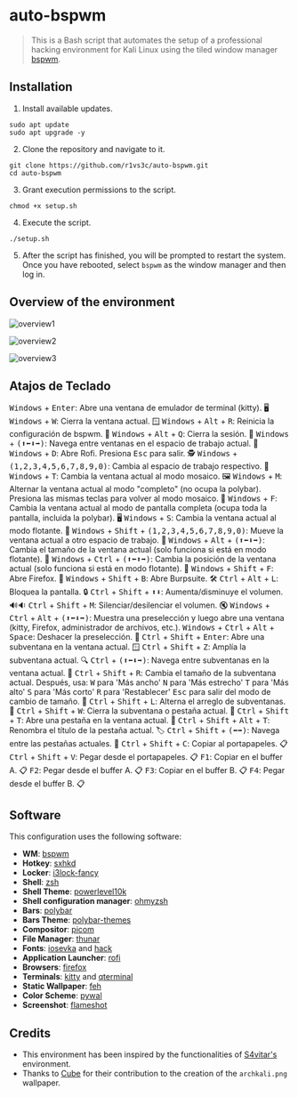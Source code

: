 # auto-bspwm
> This is a Bash script that automates the setup of a professional hacking environment for Kali Linux using the tiled window manager [bspwm](https://github.com/baskerville/bspwm).

## Installation
1. Install available updates.

```shell
sudo apt update
sudo apt upgrade -y
```

2. Clone the repository and navigate to it.

```shell
git clone https://github.com/r1vs3c/auto-bspwm.git
cd auto-bspwm
```

3. Grant execution permissions to the script.

```shell
chmod +x setup.sh
```

4. Execute the script.

```shell
./setup.sh
```

5. After the script has finished, you will be prompted to restart the system. Once you have rebooted, select `bspwm` as the window manager and then log in.

## Overview of the environment
![overview1](/assets/overview1.png "overview1")

![overview2](/assets/overview2.png "overview2")

![overview3](/assets/overview3.png "overview3")


## Atajos de Teclado
<kbd>Windows</kbd> + <kbd>Enter</kbd>: Abre una ventana de emulador de terminal (kitty). 🖥️
<kbd>Windows</kbd> + <kbd>W</kbd>: Cierra la ventana actual. 🪟
<kbd>Windows</kbd> + <kbd>Alt</kbd> + <kbd>R</kbd>: Reinicia la configuración de bspwm. 🔄
<kbd>Windows</kbd> + <kbd>Alt</kbd> + <kbd>Q</kbd>: Cierra la sesión. 🚪
<kbd>Windows</kbd> + <kbd>(⬆⬅⬇➡)</kbd>: Navega entre ventanas en el espacio de trabajo actual. 🧭
<kbd>Windows</kbd> + <kbd>D</kbd>: Abre Rofi. Presiona <kbd>Esc</kbd> para salir. 🕵️
<kbd>Windows</kbd> + <kbd>(1,2,3,4,5,6,7,8,9,0)</kbd>: Cambia al espacio de trabajo respectivo. 🏢
<kbd>Windows</kbd> + <kbd>T</kbd>: Cambia la ventana actual al modo mosaico. 🖼️
<kbd>Windows</kbd> + <kbd>M</kbd>: Alternar la ventana actual al modo "completo" (no ocupa la polybar). Presiona las mismas teclas para volver al modo mosaico. 🔄
<kbd>Windows</kbd> + <kbd>F</kbd>: Cambia la ventana actual al modo de pantalla completa (ocupa toda la pantalla, incluida la polybar). 🖥️
<kbd>Windows</kbd> + <kbd>S</kbd>: Cambia la ventana actual al modo flotante. 🌊
<kbd>Windows</kbd> + <kbd>Shift</kbd> + <kbd>(1,2,3,4,5,6,7,8,9,0)</kbd>: Mueve la ventana actual a otro espacio de trabajo. 🚚
    <kbd>Windows</kbd> + <kbd>Alt</kbd> + <kbd>(⬆⬅⬇➡)</kbd>: Cambia el tamaño de la ventana actual (solo funciona si está en modo flotante). 📏
    <kbd>Windows</kbd> + <kbd>Ctrl</kbd> + <kbd>(⬆⬅⬆➡)</kbd>: Cambia la posición de la ventana actual (solo funciona si está en modo flotante). 📐
    <kbd>Windows</kbd> + <kbd>Shift</kbd> + <kbd>F</kbd>: Abre Firefox. 🦊
    <kbd>Windows</kbd> + <kbd>Shift</kbd> + <kbd>B</kbd>: Abre Burpsuite. 🛠️
    <kbd>Ctrl</kbd> + <kbd>Alt</kbd> + <kbd>L</kbd>: Bloquea la pantalla. 🔒
    <kbd>Ctrl</kbd> + <kbd>Shift</kbd> + <kbd>⬆⬇</kbd>: Aumenta/disminuye el volumen. 🔊🔉
    <kbd>Ctrl</kbd> + <kbd>Shift</kbd> + <kbd>M</kbd>: Silenciar/desilenciar el volumen. 🔇
    <kbd>Windows</kbd> + <kbd>Ctrl</kbd> + <kbd>Alt</kbd> + <kbd>(⬆⬅⬇➡)</kbd>: Muestra una preselección y luego abre una ventana (kitty, Firefox, administrador de archivos, etc.).
        <kbd>Windows</kbd> + <kbd>Ctrl</kbd> + <kbd>Alt</kbd> + <kbd>Space</kbd>: Deshacer la preselección. 🔄
    <kbd>Ctrl</kbd> + <kbd>Shift</kbd> + <kbd>Enter</kbd>: Abre una subventana en la ventana actual. 🪟
    <kbd>Ctrl</kbd> + <kbd>Shift</kbd> + <kbd>Z</kbd>: Amplía la subventana actual. 🔍
    <kbd>Ctrl</kbd> + <kbd>(⬆⬅⬇➡)</kbd>: Navega entre subventanas en la ventana actual. 🧭
    <kbd>Ctrl</kbd> + <kbd>Shift</kbd> + <kbd>R</kbd>: Cambia el tamaño de la subventana actual. Después, usa:
        <kbd>W</kbd> para 'Más ancho'
        <kbd>N</kbd> para 'Más estrecho'
        <kbd>T</kbd> para 'Más alto'
        <kbd>S</kbd> para 'Más corto'
        <kbd>R</kbd> para 'Restablecer'
        <kbd>Esc</kbd> para salir del modo de cambio de tamaño. 📏
    <kbd>Ctrl</kbd> + <kbd>Shift</kbd> + <kbd>L</kbd>: Alterna el arreglo de subventanas. 🔄
    <kbd>Ctrl</kbd> + <kbd>Shift</kbd> + <kbd>W</kbd>: Cierra la subventana o pestaña actual. 🚪
    <kbd>Ctrl</kbd> + <kbd>Shift</kbd> + <kbd>T</kbd>: Abre una pestaña en la ventana actual. 📑
    <kbd>Ctrl</kbd> + <kbd>Shift</kbd> + <kbd>Alt</kbd> + <kbd>T</kbd>: Renombra el título de la pestaña actual. 🏷️
    <kbd>Ctrl</kbd> + <kbd>Shift</kbd> + <kbd>(⬅➡)</kbd>: Navega entre las pestañas actuales. 🔄
    <kbd>Ctrl</kbd> + <kbd>Shift</kbd> + <kbd>C</kbd>: Copiar al portapapeles. 📋
    <kbd>Ctrl</kbd> + <kbd>Shift</kbd> + <kbd>V</kbd>: Pegar desde el portapapeles. 📋
    <kbd>F1</kbd>: Copiar en el buffer A. 📋
    <kbd>F2</kbd>: Pegar desde el buffer A. 📋
    <kbd>F3</kbd>: Copiar en el buffer B. 📋
    <kbd>F4</kbd>: Pegar desde el buffer B. 📋
    
## Software
This configuration uses the following software:
- **WM**: [bspwm](https://github.com/baskerville/bspwm)
- **Hotkey**: [sxhkd](https://github.com/baskerville/sxhkd)
- **Locker**: [i3lock-fancy](https://github.com/meskarune/i3lock-fancy)
- **Shell**: [zsh](https://www.zsh.org/)
- **Shell Theme**: [powerlevel10k](https://github.com/romkatv/powerlevel10k)
- **Shell configuration manager**: [ohmyzsh](https://github.com/ohmyzsh/ohmyzsh)
- **Bars**: [polybar](https://github.com/polybar/polybar)
- **Bars Theme**: [polybar-themes](https://github.com/adi1090x/polybar-themes)
- **Compositor**: [picom](https://github.com/yshui/picom)
- **File Manager**: [thunar](https://docs.xfce.org/xfce/thunar/start)
- **Fonts**: [iosevka](https://github.com/ryanoasis/nerd-fonts/tree/master/patched-fonts/Iosevka) and [hack](https://github.com/ryanoasis/nerd-fonts/tree/master/patched-fonts/Hack)
- **Application Launcher**: [rofi](https://github.com/davatorium/rofi)
- **Browsers**: [firefox](https://www.mozilla.org/en-US/firefox/new/)
- **Terminals**: [kitty](https://sw.kovidgoyal.net/kitty/) and [qterminal](https://github.com/lxqt/qterminal)
- **Static Wallpaper**: [feh](https://github.com/derf/feh)
- **Color Scheme**: [pywal](https://github.com/dylanaraps/pywal)
- **Screenshot**: [flameshot](https://flameshot.org/)

## Credits
- This environment has been inspired by the functionalities of [S4vitar's](https://github.com/s4vitar) environment.
- Thanks to [Cube](https://github.com/ZLCube) for their contribution to the creation of the `archkali.png` wallpaper.
